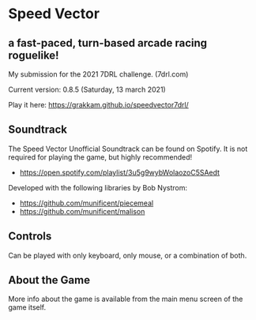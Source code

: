 # Speed Vector
## a fast-paced, turn-based arcade racing roguelike!

My submission for the 2021 7DRL challenge. (7drl.com)

Current version: 0.8.5 (Saturday, 13 march 2021)

Play it here:
https://grakkam.github.io/speedvector7drl/


## Soundtrack

The Speed Vector Unofficial Soundtrack can be found on Spotify. It is not required for playing the game, but highly recommended!
- https://open.spotify.com/playlist/3u5g9wybWolaozoC5SAedt


Developed with the following libraries by Bob Nystrom:
- https://github.com/munificent/piecemeal
- https://github.com/munificent/malison


## Controls

Can be played with only keyboard, only mouse, or a combination of both.

## About the Game

More info about the game is available from the main menu screen of the game itself.